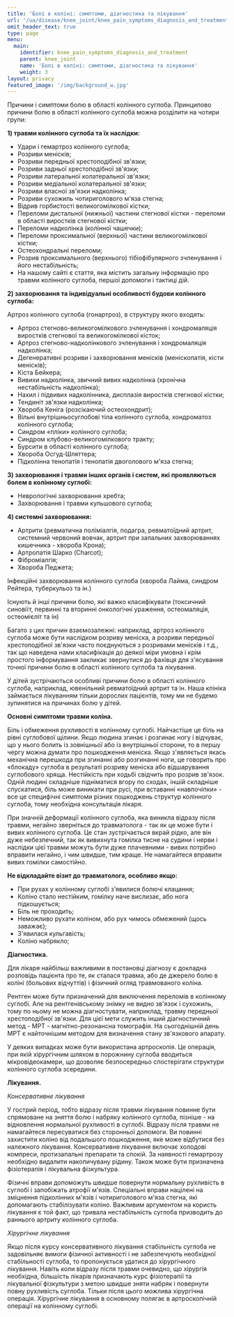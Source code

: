 ```yaml
---
title: 'Болі в коліні: симптоми, діагностика та лікування'
url: '/ua/disease/knee_joint/knee_pain_symptoms_diagnosis_and_treatment'
omit_header_text: true
type: page
menu:
  main:
    identifier: knee_pain_symptoms_diagnosis_and_treatment
    parent: knee_joint
    name: 'Болі в коліні: симптоми, діагностика та лікування'
    weight: 3
layout: privacy
featured_image: '/img/background_w.jpg'
---
```


Причини і симптоми болю в області колінного суглоба. Принципово причини болю в області колінного суглоба можна розділити
на чотири групи:

**1) травми колінного суглоба та їх наслідки:**

- Удари і гемартроз колінного суглоба;
- Розриви менісків;
- Розриви передньої хрестоподібної зв'язки;
- Розриви задньої хрестоподібної зв'язки;
- Розриви латеральної колатеральної зв'язки;
- Розриви медіальної колатеральної зв'язки;
- Розриви власної зв'язки надколінка;
- Розриви сухожиль чотириголового м'яза стегна;
- Відрив горбистості великогомілкової кістки;
- Переломи дистальної (нижньої) частини стегнової кістки - переломи в області виростків стегнової кістки;
- Переломи надколінка (колінної чашечки);
- Переломи проксимальної (верхньої) частини великогомілкової кістки;
- Остеохондральні переломи;
- Розрив проксимального (верхнього) тібіофібулярного зчленування і його нестабільність;
- На нашому сайті є стаття, яка містить загальну інформацію про травми колінного суглоба, першої допомоги і тактиці дій.

**2) захворювання та індивідуальні особливості будови колінного суглоба:**

Артроз колінного суглоба (гонартроз), в структуру якого входять:

- Артроз стегново-великогомілкового зчленування і хондромаляція виростків стегнової та великогомілкової кісток; 
- Артроз стегново-надколінкового зчленування і хондромаляція надколінка; 
- Дегенеративні розриви і захворювання менісків (меніскопатія, кісти менісків);
- Кіста Бейкера;
- Вивихи надколінка, звичний вивих надколінка (хронічна нестабільність надколінка);
- Нахил і підвивих надколінника, дисплазія виростків стегнової кістки;
- Тендиніт зв'язки надколінка;
- Хвороба Кеніга (розсікаючий остеохондрит);
- Вільні внутрішньосуглобові тіла колінного суглоба, хондроматоз колінного суглоба;
- Синдром «пліки» колінного суглоба;
- Синдром клубово-великогомілкового тракту;
- Бурсити в області колінного суглоба;
- Хвороба Осгуд-Шляттера;
- Підколінна тенопатія і тенопатія двоголового м'яза стегна;

**3) захворювання і травми інших органів і систем, які проявляються болем в колінному суглобі:**

- Неврологічні захворювання хребта;
- Захворювання і травми кульшового суглоба;

**4) системні захворювання:**

- Артрити (ревматична поліміалгія, подагра, ревматоїдний артрит, системний червоний вовчак, артрит при запальних
захворюваннях кишечника - хвороба Крона);
- Артропатія Шарко (Charcot);
- Фіброміалгія;
- Хвороба Педжета;

Інфекційні захворювання колінного суглоба (хвороба Лайма, синдром Рейтера, туберкульоз та ін.)

Існують й інші причини болю, які важко класифікувати (токсичний синовіїт, первинні та вторинні онкологічні ураження,
остеомаляція, остеомієліт та ін)

Багато з цих причин взаємозалежні: наприклад, артроз колінного суглоба може бути наслідком розриву меніска, а розриви
передньої хрестоподібної зв'язки часто поєднуються з розривами менісків і т.д., так що наведена нами класифікація до
деякої міри умовна і крім простого інформування закликає звернутися до фахівця для з'ясування точної причини болю в
області колінного суглоба та лікування.

У дітей зустрічаються особливі причини болю в області колінного суглоба, наприклад, ювенільний ревматоїдний артрит та
ін. Наша клініка займається лікуванням тільки дорослих пацієнтів, тому ми не будемо зупинятися на причинах болю у дітей.

**Основні симптоми травми коліна.**

Біль і обмеження рухливості в колінному суглобі. Найчастіше це біль на рівні суглобової щілини. Якщо людина згинає і
розгинає ногу і відчуває, що у нього болить із зовнішньої або із внутрішньої сторони, то в першу чергу можна думати про
пошкодження меніска. Якщо з'являється якась механічна перешкода при згинанні або розгинанні ноги, це говорить про
«блокаду» суглоба в результаті розриву меніска або відшарування суглобового хряща. Нестійкість при ходьбі свідчить про
розрив зв'язок. Одній людині складніше підніматися вгору по сходах, іншій складніше спускатися, біль може виникати при
русі, при вставанні «навпочіпки» - все це специфічні симптоми різних пошкоджень структур колінного суглоба, тому
необхідна консультація лікаря.

При значній деформації колінного суглоба, яка виникла відразу після травми, негайно зверніться до травматолога - так як
це може бути і вивих колінного суглоба. Це стан зустрічається вкрай рідко, але він дуже небезпечний, так як вивихнута
гомілка тисне на судини і нерви і наслідки цієї травми можуть бути дуже плачевними - вивих потрібно вправити негайно, і
чим швидше, тим краще. Не намагайтеся вправити вивих гомілки самостійно.

**Не відкладайте візит до травматолога, особливо якщо:**

- При рухах у колінному суглобі з'явилися болючі клацання; 
- Коліно стало нестійким, гомілку наче вислизає, або нога підкошується; 
- Біль не проходить; 
- Неможливо рухати коліном, або рух чимось обмежений (щось заважає); 
- З'явилася кульгавість; 
- Коліно набрякло;

**Діагностика.**

Для лікаря найбільш важливими в постановці діагнозу є докладна розповідь пацієнта про те, як сталася травма, або де
джерело болю в коліні (больових відчуттів) і фізичний огляд травмованого коліна.

Рентген може бути призначений для виключення переломів в колінному суглобі. Але на рентгенівському знімку не видно
зв'язок і сухожиль, тому по ньому не можна діагностувати, наприклад, травму передньої хрестоподібної зв'язки. Для цієї
мети служить інший діагностичний метод - МРТ - магнітно-резонансна томографія. На сьогоднішній день МРТ є найточнішим
методом для визначення стану зв'язкового апарату.

У деяких випадках може бути використана артроскопія. Це операція, при якій хірургічним шляхом в порожнину суглоба
вводиться мікровідеокамери, що дозволяє безпосередньо спостерігати структури колінного суглоба зсередини.

**Лікування.**

*Консервативне лікування*

У гострий період, тобто відразу після травми лікування повинне бути спрямоване на зняття болю і набряку колінного
суглоба, пізніше - на відновлення нормальної рухливості в суглобі. Відразу після травми не намагайтеся пересуватися без
сторонньої допомоги. Ви повинні захистити коліно від подальшого пошкодження, яке може відбутися без належного лікування.
Консервативне лікування включає холодові компреси, протизапальні препарати та спокій. За наявності гемартрозу необхідно
видалити накопичувану рідину. Також може бути призначена фізіотерапія і лікувальна фізкультура.

Фізичні вправи допоможуть швидше повернути нормальну рухливість в суглобі і запобіжать атрофії м'язів. Спеціальні вправи
націлені на зміцнення підколінних м'язів і чотириголового м'яза стегна, які допомагають стабілізувати коліно. Важливим
аргументом на користь лікування є той факт, що тривала нестабільність суглоба призводить до раннього артриту колінного
суглоба.

*Хірургічне лікування*

Якщо після курсу консервативного лікування стабільність суглоба не задовільняє вимоги фізичної активності і не
забезпечують необхідної стабільності суглоба, то пропонується удатися до хірургічного лікування. Навіть коли відразу
після травми очевидно, що хірургія необхідна, більшість лікарів призначають курс фізіотерапії та лікувальної фізкультури
з метою швидше зняти набряк і повернути повну рухливість суглоба. Тільки після цього можлива хірургічна операція.
Хірургічне лікування в основному полягає в артроскопічній операції на колінному суглобі.